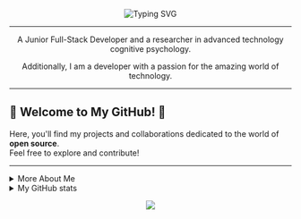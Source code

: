 
<p align="center">
  <img src="https://readme-typing-svg.demolab.com/?lines=Welcome+to+my+GitHub+profile+page!🎉;Hi👋,+I'm+Vector;&size=30&font=LXGW WenKai TC&center=true&width=600" alt="Typing SVG"/>
</p>

---

<p align="center">  
A Junior Full-Stack Developer and a researcher in advanced technology cognitive psychology.
</p>  

<p align="center">  
Additionally, I am a developer with a passion for the amazing world of technology.  
</p>  

---

## 🎉 Welcome to My GitHub! 🎉 

Here, you'll find my projects and collaborations dedicated to the world of **open source**.  
Feel free to explore and contribute!  

---

<details>
<summary>More About Me</summary>

I am a university student majoring in Computer Science, actively pursuing advanced studies in information technology. Outside of my university classes,  
I independently engage in web system development and database management.  

Currently, I am studying advanced cognitive psychology of technology in my university’s research lab, and I contribute to the open-source world to put  
the knowledge gained from my research into practice.  

Additionally, I am part of an online community where I freely utilize my skills and collaborate with peers on various projects.

- 🎓 **Researcher in Emotion Measurement and Behavioral Principles Systems**
- 🎯 Contributing to and creating **open-source projects** to drive innovation.
- 📚 Currently studying:
  - React & Django
  - Algorithms, Statistics
  - Web System Development
  - English for global communication
- 🎮 My favorite game: **"Monster Hunter World"** 
- 💪 Active in fitness and sports to stay energized!

---

## Some of My Favorites Tools and Services
[![Linux Icon](https://github.com/GhostCoderLab/GhostCoderLab/blob/main/.github/assets/images/icons8-linux-100.png?raw=true)](https://github.com/GhostCoderLab/GhostCoderLab/blob/main/.github/assets/images/icons8-linux-100.png)
[![Ubuntu Icon](https://github.com/GhostCoderLab/GhostCoderLab/blob/main/.github/assets/images/icons8-ubuntu-100.png?raw=true)](https://github.com/GhostCoderLab/GhostCoderLab/blob/main/.github/assets/images/icons8-ubuntu-100.png)
[![Markdown Icon](https://github.com/GhostCoderLab/GhostCoderLab/blob/main/.github/assets/images/icons8-markdown-100.png?raw=true)](https://github.com/GhostCoderLab/GhostCoderLab/blob/main/.github/assets/images/icons8-markdown-100.png)
[![Python Icon](https://github.com/GhostCoderLab/GhostCoderLab/blob/main/.github/assets/images/icons8-python-100.png?raw=true)](https://github.com/GhostCoderLab/GhostCoderLab/blob/main/.github/assets/images/icons8-python-100.png)
[![C Programming Icon](https://github.com/GhostCoderLab/GhostCoderLab/blob/main/.github/assets/images/icons8-c-programming-100.png?raw=true)](https://github.com/GhostCoderLab/GhostCoderLab/blob/main/.github/assets/images/icons8-c-programming-100.png)
[![Java Icon](https://github.com/GhostCoderLab/GhostCoderLab/blob/main/.github/assets/images/icons8-java-100.png?raw=true)](https://github.com/GhostCoderLab/GhostCoderLab/blob/main/.github/assets/images/icons8-java-100.png)
[![PHP Icon](https://github.com/GhostCoderLab/GhostCoderLab/blob/main/.github/assets/images/icons8-php-100.png?raw=true)](https://github.com/GhostCoderLab/GhostCoderLab/blob/main/.github/assets/images/icons8-php-100.png)
[![JavaScript Icon](https://github.com/GhostCoderLab/GhostCoderLab/blob/main/.github/assets/images/icons8-javascript-100.png?raw=true)](https://github.com/GhostCoderLab/GhostCoderLab/blob/main/.github/assets/images/icons8-javascript-100.png)
[![TypeScript Icon](https://github.com/GhostCoderLab/GhostCoderLab/blob/main/.github/assets/images/icons8-typescript-100.png?raw=true)](https://github.com/GhostCoderLab/GhostCoderLab/blob/main/.github/assets/images/icons8-typescript-100.png)
[![HTML Icon](https://github.com/GhostCoderLab/GhostCoderLab/blob/main/.github/assets/images/icons8-html-100.png?raw=true)](https://github.com/GhostCoderLab/GhostCoderLab/blob/main/.github/assets/images/icons8-html-100.png)
[![CSS Icon](https://github.com/GhostCoderLab/GhostCoderLab/blob/main/.github/assets/images/icons8-css-100.png?raw=true)](https://github.com/GhostCoderLab/GhostCoderLab/blob/main/.github/assets/images/icons8-css-100.png)
[![Node.js Icon](https://github.com/GhostCoderLab/GhostCoderLab/blob/main/.github/assets/images/icons8-node-js-100.png?raw=true)](https://github.com/GhostCoderLab/GhostCoderLab/blob/main/.github/assets/images/icons8-node-js-100.png)
[![Next.js Icon](https://github.com/GhostCoderLab/GhostCoderLab/blob/main/.github/assets/images/icons8-nextjs-100.png?raw=true)](https://github.com/GhostCoderLab/GhostCoderLab/blob/main/.github/assets/images/icons8-nextjs-100.png)
[![React Native Icon](https://github.com/GhostCoderLab/GhostCoderLab/blob/main/.github/assets/images/icons8-react-native-100.png?raw=true)](https://github.com/GhostCoderLab/GhostCoderLab/blob/main/.github/assets/images/icons8-react-native-100.png)
[![Django Icon](https://github.com/GhostCoderLab/GhostCoderLab/blob/main/.github/assets/images/icons8-django-100.png?raw=true)](https://github.com/GhostCoderLab/GhostCoderLab/blob/main/.github/assets/images/icons8-django-100.png)
[![Docker Icon](https://github.com/GhostCoderLab/GhostCoderLab/blob/main/.github/assets/images/icons8-docker-100.png?raw=true)](https://github.com/GhostCoderLab/GhostCoderLab/blob/main/.github/assets/images/icons8-docker-100.png)
[![MySQL Icon](https://github.com/GhostCoderLab/GhostCoderLab/blob/main/.github/assets/images/icons8-mysql-100.png?raw=true)](https://github.com/GhostCoderLab/GhostCoderLab/blob/main/.github/assets/images/icons8-mysql-100.png)
[![R Project Icon](https://github.com/GhostCoderLab/GhostCoderLab/blob/main/.github/assets/images/icons8-r-project-100.png?raw=true)](https://github.com/GhostCoderLab/GhostCoderLab/blob/main/.github/assets/images/icons8-r-project-100.png)
[![Git Icon](https://github.com/GhostCoderLab/GhostCoderLab/blob/main/.github/assets/images/icons8-git-100.png?raw=true)](https://github.com/GhostCoderLab/GhostCoderLab/blob/main/.github/assets/images/icons8-git-100.png)
[![GitHub Icon](https://github.com/GhostCoderLab/GhostCoderLab/blob/main/.github/assets/images/icons8-github-100.png?raw=true)](https://github.com/GhostCoderLab/GhostCoderLab/blob/main/.github/assets/images/icons8-github-100.png)
[![Visual Studio Code Icon](https://github.com/GhostCoderLab/GhostCoderLab/blob/main/.github/assets/images/icons8-visual-studio-code-100.png?raw=true)](https://github.com/GhostCoderLab/GhostCoderLab/blob/main/.github/assets/images/icons8-visual-studio-code-100.png)
[![RStudio Icon](https://github.com/GhostCoderLab/GhostCoderLab/blob/main/.github/assets/images/icons8-rstudio-100.png?raw=true)](https://github.com/GhostCoderLab/GhostCoderLab/blob/main/.github/assets/images/icons8-rstudio-100.png)
[![WordPress Icon](https://github.com/GhostCoderLab/GhostCoderLab/blob/main/.github/assets/images/icons8-wordpress-100.png?raw=true)](https://github.com/GhostCoderLab/GhostCoderLab/blob/main/.github/assets/images/icons8-wordpress-100.png)
[![Word Icon](https://github.com/GhostCoderLab/GhostCoderLab/blob/main/.github/assets/images/icons8-word-100.png?raw=true)](https://github.com/GhostCoderLab/GhostCoderLab/blob/main/.github/assets/images/icons8-word-100.png)
[![Excel Icon](https://github.com/GhostCoderLab/GhostCoderLab/blob/main/.github/assets/images/icons8-excel-100.png?raw=true)](https://github.com/GhostCoderLab/GhostCoderLab/blob/main/.github/assets/images/icons8-excel-100.png)
[![PowerPoint Icon](https://github.com/GhostCoderLab/GhostCoderLab/blob/main/.github/assets/images/icons8-powerpoint-100.png?raw=true)](https://github.com/GhostCoderLab/GhostCoderLab/blob/main/.github/assets/images/icons8-powerpoint-100.png)
[![Adobe Illustrator Icon](https://github.com/GhostCoderLab/GhostCoderLab/blob/main/.github/assets/images/icons8-adobe-illustrator-100.png?raw=true)](https://github.com/GhostCoderLab/GhostCoderLab/blob/main/.github/assets/images/icons8-adobe-illustrator-100.png)
[![Photoshop Icon](https://github.com/GhostCoderLab/GhostCoderLab/blob/main/.github/assets/images/icons8-photoshop-100.png?raw=true)](https://github.com/GhostCoderLab/GhostCoderLab/blob/main/.github/assets/images/icons8-photoshop-100.png)
[![Adobe InDesign Icon](https://github.com/GhostCoderLab/GhostCoderLab/blob/main/.github/assets/images/icons8-adobe-indesign-100.png?raw=true)](https://github.com/GhostCoderLab/GhostCoderLab/blob/main/.github/assets/images/icons8-adobe-indesign-100.png)

---

</details>

<details>
<summary>My GitHub stats</summary>

![trophy](https://github-profile-trophy.vercel.app/?username=GhostCoderLab&theme=tokyonight)

<p align="center">
  <img src="https://github-readme-stats.vercel.app/api?username=GhostCoderLab&show_icons=true&hide_title=true&count_private=true&theme=tokyonight" />
</p>

<p align="center">
  <img src="https://github-readme-stats.vercel.app/api/top-langs/?username=GhostCoderLab&layout=compact&theme=tokyonight" />
</p>

<p align="center">
  <img src="https://streak-stats.demolab.com/?user=GhostCoderLab&theme=tokyonight" />
</p>

![GitHub activity graph](https://github-readme-activity-graph.vercel.app/graph?username=GhostCoderLab&theme=tokyo-night&custom_title=Activity%20Graph)

</details>

<p align="center">
  <img src="https://komarev.com/ghpvc/?username=GhostCoderLab&color=blue&label=PROFILE%20VIEWS" />
</p>
